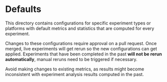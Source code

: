 # Defaults

This directory contains configurations for specific experiment types or platforms with default metrics and statistics that are computed for every experiment.

Changes to these configurations require approval on a pull request.
Once merged, live experiments will get rerun so the new configurations can get applied. Experiments that have been completed in the past **will not be rerun automatically**, manual reruns need to be triggered if necessary.

Avoid making changes to existing metrics, as results might become inconsistent with experiment analysis results computed in the past.
